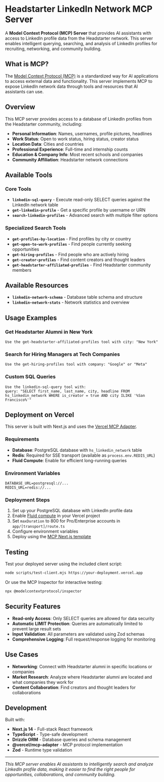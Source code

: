 # Headstarter LinkedIn Network MCP Server

A **Model Context Protocol (MCP) Server** that provides AI assistants with access to LinkedIn profile data from the Headstarter network. This server enables intelligent querying, searching, and analysis of LinkedIn profiles for recruiting, networking, and community building.

## What is MCP?

The [Model Context Protocol (MCP)](https://modelcontextprotocol.io) is a standardized way for AI applications to access external data and functionality. This server implements MCP to expose LinkedIn network data through tools and resources that AI assistants can use.

## Overview

This MCP server provides access to a database of LinkedIn profiles from the Headstarter community, including:

- **Personal Information**: Names, usernames, profile pictures, headlines
- **Work Status**: Open to work status, hiring status, creator status
- **Location Data**: Cities and countries
- **Professional Experience**: Full-time and internship counts
- **Education & Company Info**: Most recent schools and companies
- **Community Affiliation**: Headstarter network connections

## Available Tools

### Core Tools

- **`linkedin-sql-query`** - Execute read-only SELECT queries against the LinkedIn network table
- **`get-linkedin-profile`** - Get a specific profile by username or URN
- **`search-linkedin-profiles`** - Advanced search with multiple filter options

### Specialized Search Tools

- **`get-profiles-by-location`** - Find profiles by city or country
- **`get-open-to-work-profiles`** - Find people currently seeking opportunities
- **`get-hiring-profiles`** - Find people who are actively hiring
- **`get-creator-profiles`** - Find content creators and thought leaders
- **`get-headstarter-affiliated-profiles`** - Find Headstarter community members

## Available Resources

- **`linkedin-network-schema`** - Database table schema and structure
- **`linkedin-network-stats`** - Network statistics and overview

## Usage Examples

### Get Headstarter Alumni in New York

```
Use the get-headstarter-affiliated-profiles tool with city: "New York"
```

### Search for Hiring Managers at Tech Companies

```
Use the get-hiring-profiles tool with company: "Google" or "Meta"
```

### Custom SQL Queries

```
Use the linkedin-sql-query tool with:
query: "SELECT first_name, last_name, city, headline FROM hs_linkedin_network WHERE is_creator = true AND city ILIKE '%San Francisco%'"
```

## Deployment on Vercel

This server is built with Next.js and uses the [Vercel MCP Adapter](https://www.npmjs.com/package/@vercel/mcp-adapter).

### Requirements

- **Database**: PostgreSQL database with `hs_linkedin_network` table
- **Redis**: Required for SSE transport (available as `process.env.REDIS_URL`)
- **Fluid Compute**: Enable for efficient long-running queries

### Environment Variables

```env
DATABASE_URL=postgresql://...
REDIS_URL=redis://...
```

### Deployment Steps

1. Set up your PostgreSQL database with LinkedIn profile data
2. Enable [Fluid compute](https://vercel.com/docs/functions/fluid-compute) in your Vercel project
3. Set `maxDuration` to 800 for Pro/Enterprise accounts in `app/[transport]/route.ts`
4. Configure environment variables
5. Deploy using the [MCP Next.js template](https://vercel.com/templates/next.js/model-context-protocol-mcp-with-next-js)

## Testing

Test your deployed server using the included client script:

```bash
node scripts/test-client.mjs https://your-deployment.vercel.app
```

Or use the MCP Inspector for interactive testing:

```bash
npx @modelcontextprotocol/inspector
```

## Security Features

- **Read-only Access**: Only SELECT queries are allowed for data security
- **Automatic LIMIT Protection**: Queries are automatically limited to prevent large result sets
- **Input Validation**: All parameters are validated using Zod schemas
- **Comprehensive Logging**: Full request/response logging for monitoring

## Use Cases

- **Networking**: Connect with Headstarter alumni in specific locations or companies
- **Market Research**: Analyze where Headstarter alumni are located and what companies they work for
- **Content Collaboration**: Find creators and thought leaders for collaborations

## Development

Built with:

- **Next.js 14** - Full-stack React framework
- **TypeScript** - Type-safe development
- **Drizzle ORM** - Database queries and schema management
- **@vercel/mcp-adapter** - MCP protocol implementation
- **Zod** - Runtime type validation

---

_This MCP server enables AI assistants to intelligently search and analyze LinkedIn profile data, making it easier to find the right people for opportunities, collaborations, and community building._

